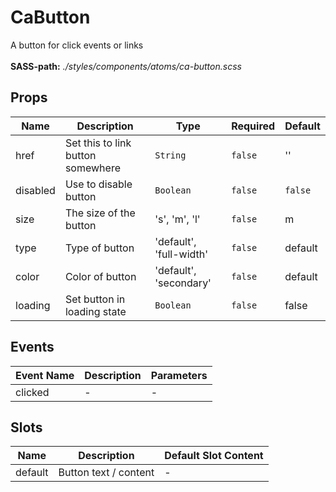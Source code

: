 # CaButton

A button for click events or links<br><br> **SASS-path:** _./styles/components/atoms/ca-button.scss_

## Props

<!-- @vuese:CaButton:props:start -->
|Name|Description|Type|Required|Default|
|---|---|---|---|---|
|href|Set this to link button somewhere|`String`|`false`|''|
|disabled|Use to disable button|`Boolean`|`false`|`false`|
|size|The size of the button|'s', 'm', 'l'|`false`|m|
|type|Type of button|'default', 'full-width'|`false`|default|
|color|Color of button|'default', 'secondary'|`false`|default|
|loading|Set button in loading state|`Boolean`|`false`|false|

<!-- @vuese:CaButton:props:end -->


## Events

<!-- @vuese:CaButton:events:start -->
|Event Name|Description|Parameters|
|---|---|---|
|clicked|-|-|

<!-- @vuese:CaButton:events:end -->


## Slots

<!-- @vuese:CaButton:slots:start -->
|Name|Description|Default Slot Content|
|---|---|---|
|default|Button text / content|-|

<!-- @vuese:CaButton:slots:end -->


